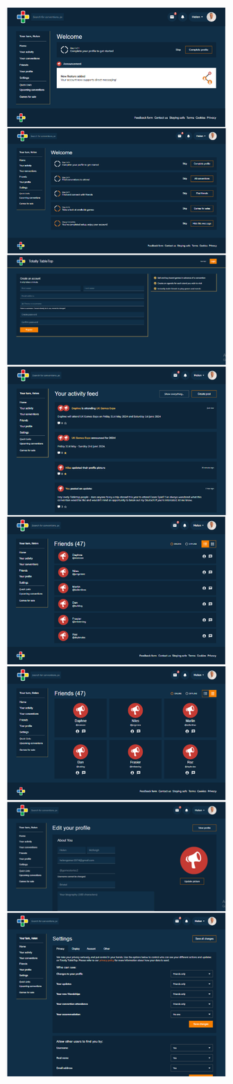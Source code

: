 ![home](src/assets/images/home.png)
![After_home](src/assets/images/afterhome.png)
![Sign_Up](src/assets/images/Sign_Up.png)
![Activity](src/assets/images/Activity.png)
![Friends_1](src/assets/images/Friends(01).png)
![Friends_2](src/assets/images/Friend(02).png)
![profile](src/assets/images/rofile.png)
![setting](src/assets/images/Setting.png)
